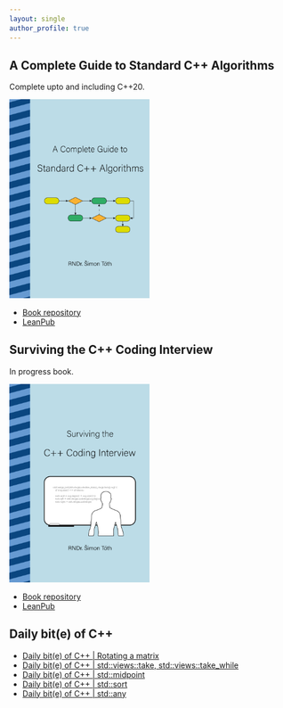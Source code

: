```yaml
---
layout: single
author_profile: true
---
```


## A Complete Guide to Standard C++ Algorithms

Complete upto and including C++20.

[<img src="assets/images/book_algorithms_cover.png" width="50%">](https://leanpub.com/cpp-algorithms-guide)

- [Book repository](https://github.com/HappyCerberus/book-cpp-algorithms)
- [LeanPub](https://leanpub.com/cpp-algorithms-guide)

## Surviving the C++ Coding Interview

In progress book.

[<img src="assets/images/book_coding_interview_cover.png" width="50%">](https://leanpub.com/cpp-coding-interview)

- [Book repository](https://leanpub.com/cpp-coding-interview)
- [LeanPub](https://leanpub.com/cpp-coding-interview)

## Daily bit(e) of C++

<ul>
<!-- SUBSTACK:START --><li><a href="https://simontoth.substack.com/p/daily-bite-of-c-rotating-a-matrix">Daily bit&lpar;e&rpar; of C++ | Rotating a matrix</a></li><li><a href="https://simontoth.substack.com/p/daily-bite-of-c-stdviewstake-stdviewstake_while">Daily bit&lpar;e&rpar; of C++ | std::views::take, std::views::take_while</a></li><li><a href="https://simontoth.substack.com/p/daily-bite-of-c-stdmidpoint">Daily bit&lpar;e&rpar; of C++ | std::midpoint</a></li><li><a href="https://simontoth.substack.com/p/daily-bite-of-c-stdsort">Daily bit&lpar;e&rpar; of C++ | std::sort</a></li><li><a href="https://simontoth.substack.com/p/daily-bite-of-c-stdany">Daily bit&lpar;e&rpar; of C++ | std::any</a></li><!-- SUBSTACK:END -->
</ul>